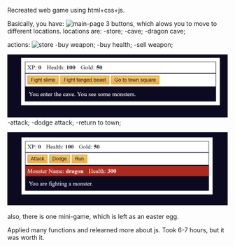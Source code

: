 Recreated web game using html+css+js.

Basically, you have:
![main-page](./screenshots/main-page.png)
3 buttons, which alows you to move to different locations.
locations are: 
-store;
-cave;
-dragon cave;

actions:
![store](./screenshots/store-page.png)
-buy weapon;
-buy health;
-sell weapon;

![cave](./screenshots/cave.png)
-attack;
-dodge attack;
-return to town;

![dragon](./screenshots/dragon.png)

also, there is one mini-game, which is left as an easter egg.

Applied many functions and relearned more about js.
Took 6-7 hours, but it was worth it. 
